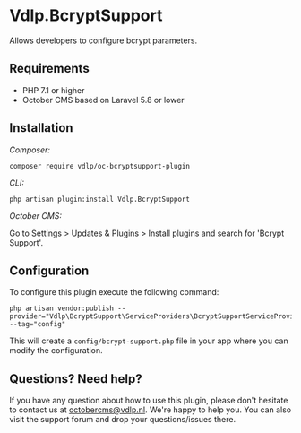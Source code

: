 # Vdlp.BcryptSupport

Allows developers to configure bcrypt parameters.

## Requirements

* PHP 7.1 or higher
* October CMS based on Laravel 5.8 or lower

## Installation

*Composer:*

```
composer require vdlp/oc-bcryptsupport-plugin
```

*CLI:*

```
php artisan plugin:install Vdlp.BcryptSupport
```

*October CMS:*

Go to Settings > Updates & Plugins > Install plugins and search for 'Bcrypt Support'.

## Configuration

To configure this plugin execute the following command:

```
php artisan vendor:publish --provider="Vdlp\BcryptSupport\ServiceProviders\BcryptSupportServiceProvider" --tag="config"
```

This will create a `config/bcrypt-support.php` file in your app where you can modify the configuration.

## Questions? Need help?

If you have any question about how to use this plugin, please don't hesitate to contact us at octobercms@vdlp.nl. We're happy to help you. You can also visit the support forum and drop your questions/issues there.
